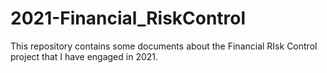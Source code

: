 # 2021-Financial_RiskControl
This repository contains some documents about the Financial RIsk Control project that I have engaged in 2021.
